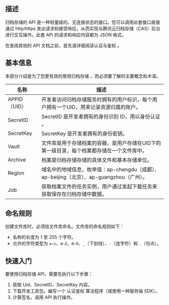 ## 描述

归档存储的 API 是一种轻量级的、无连接状态的接口。您可以调用此套接口直接通过 http/https 发出请求和接受响应，从而实现与腾讯云归档存储（CAS）后台进行交互操作。此套 API 的请求和响应内容都为 JSON 格式。

在查阅其他的 API 文档之前，首先请详细阅读认证与鉴权 。

## 基本信息

本部分介绍是为了您更有效的使用归档存储 ，而必须要了解的主要概念和术语。

| 名称         | 描述                                       |
| ---------- | ---------------------------------------- |
| APPID（UID） | 开发者访问归档存储服务时拥有的用户标识，每个用户拥有一个UID，用来记录资源归属的账户。 |
| SecretID   | SecretID 是开发者拥有的身份识别 ID，用以身份认证 。         |
| SecretKey  | SecretKey 是开发者拥有的身份密钥。                   |
| Vault      | 文件库是用于存储档案的容器，是用户存储在UID下的第一级目录，每个档案都存储在一个文件库中。 |
| Archive    | 档案是归档存储存储的具体文件和基本存储单位。                   |
| Region     | 域名中的地域信息，枚举值：ap-chengdu（成都）、ap-beijing（北京）、ap-guangzhou（广州）。 |
| Job        | 获取档案文件的任务实例，用户通过发起下载任务来获取保存在归档存储中数据。     |

## 命名规则

创建文件库时，必须给文件库命名。文件库的命名规则如下：

- 名称的长度为 1 至 255 个字符。
- 允许的字符类型为 `a–z`、`A–Z`、`0–9`、`_`（下划线）、`-`（连字符）和 `.`（句点）。




## 快速入门

要使用归档存储 API，需要先执行以下步骤：

1. 获取 Uid、SecretID、SecretKey 内容。
2. 下载开发工具包，编写一个 认证鉴权 算法程序（或使用一种服务端 SDK）。
3. 计算签名，调用 API 执行操作。

